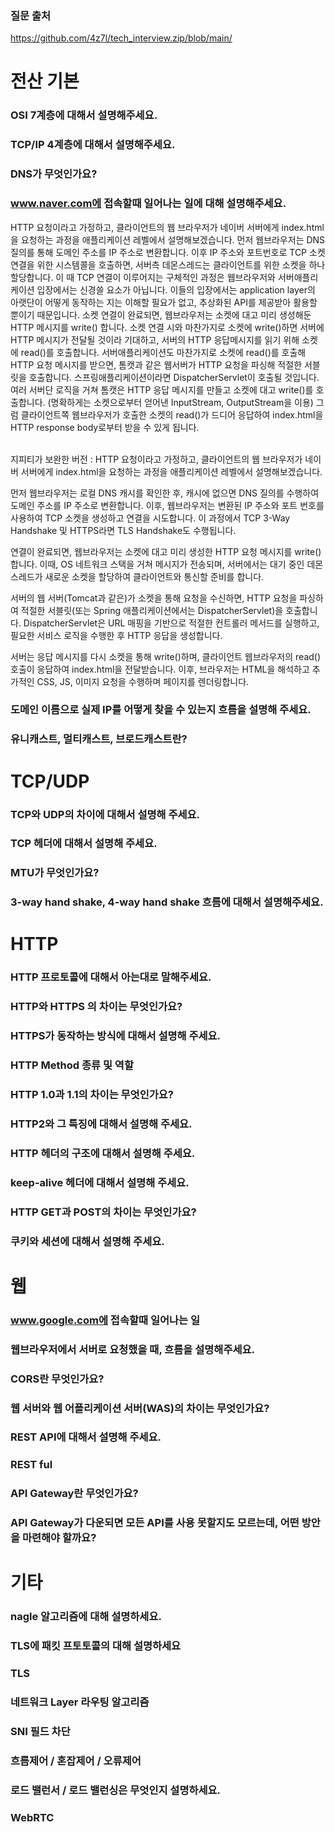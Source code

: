### 질문 출처
https://github.com/4z7l/tech_interview.zip/blob/main/


# 전산 기본
### OSI 7계층에 대해서 설명해주세요.
### TCP/IP 4계층에 대해서 설명해주세요.
### DNS가 무엇인가요?

### www.naver.com에 접속할때 일어나는 일에 대해 설명해주세요.
HTTP 요청이라고 가정하고, 클라이언트의 웹 브라우저가 네이버 서버에게 index.html을 요청하는 과정을 애플리케이션 레벨에서 설명해보겠습니다.
먼저 웹브라우저는 DNS 질의를 통해 도메인 주소를 IP 주소로 변환합니다.
이후 IP 주소와 포트번호로 TCP 소켓 연결을 위한 시스템콜을 호출하면, 서버측 데몬스레드는 클라이언트를 위한 소켓을 하나 할당합니다. 
이 때 TCP 연결이 이루어지는 구체적인 과정은 웹브라우저와 서버애플리케이션 입장에서는 신경쓸 요소가 아닙니다. 
이들의 입장에서는 application layer의 아랫단이 어떻게 동작하는 지는 이해할 필요가 없고, 추상화된 API를 제공받아 활용할 뿐이기 때문입니다.
소켓 연결이 완료되면, 웹브라우저는 소켓에 대고 미리 생성해둔 HTTP 메시지를 write() 합니다. 소켓 연결 시와 마찬가지로 소켓에 write()하면 
서버에 HTTP 메시지가 전달될 것이라 기대하고, 서버의 HTTP 응답메시지를 읽기 위해 소켓에 read()를 호출합니다.
서버애플리케이션도 마찬가지로 소켓에 read()를 호출해 HTTP 요청 메시지를 받으면, 톰캣과 같은 웹서버가 HTTP 요청을 파싱해 적절한 서블릿을 호출합니다.
스프링애플리케이션이라면 DispatcherServlet이 호출될 것입니다. 여러 서버단 로직을 거쳐 톰캣은 HTTP 응답 메시지를 만들고
소켓에 대고 write()를 호출합니다. (명확하게는 소켓으로부터 얻어낸 InputStream, OutputStream을 이용)
그럼 클라이언트쪽 웹브라우저가 호출한 소켓의 read()가 드디어 응답하여 index.html을 HTTP response body로부터 받을 수 있게 됩니다.

<br> 
지피티가 보완한 버전 : HTTP 요청이라고 가정하고, 클라이언트의 웹 브라우저가 네이버 서버에게 index.html을 요청하는 과정을 애플리케이션 레벨에서 설명해보겠습니다.

먼저 웹브라우저는 로컬 DNS 캐시를 확인한 후, 캐시에 없으면 DNS 질의를 수행하여 도메인 주소를 IP 주소로 변환합니다.
이후, 웹브라우저는 변환된 IP 주소와 포트 번호를 사용하여 TCP 소켓을 생성하고 연결을 시도합니다.
이 과정에서 TCP 3-Way Handshake 및 HTTPS라면 TLS Handshake도 수행됩니다.

연결이 완료되면, 웹브라우저는 소켓에 대고 미리 생성한 HTTP 요청 메시지를 write() 합니다.
이때, OS 네트워크 스택을 거쳐 메시지가 전송되며, 서버에서는 대기 중인 데몬 스레드가 새로운 소켓을 할당하여 클라이언트와 통신할 준비를 합니다.

서버의 웹 서버(Tomcat과 같은)가 소켓을 통해 요청을 수신하면, HTTP 요청을 파싱하여 적절한 서블릿(또는 Spring 애플리케이션에서는 DispatcherServlet)을 호출합니다.
DispatcherServlet은 URL 매핑을 기반으로 적절한 컨트롤러 메서드를 실행하고, 필요한 서비스 로직을 수행한 후 HTTP 응답을 생성합니다.

서버는 응답 메시지를 다시 소켓을 통해 write()하며, 클라이언트 웹브라우저의 read() 호출이 응답하여 index.html을 전달받습니다.
이후, 브라우저는 HTML을 해석하고 추가적인 CSS, JS, 이미지 요청을 수행하며 페이지를 렌더링합니다.

### 도메인 이름으로 실제 IP를 어떻게 찾을 수 있는지 흐름을 설명해 주세요.


### 유니캐스트, 멀티캐스트, 브로드캐스트란?

# TCP/UDP
### TCP와 UDP의 차이에 대해서 설명해 주세요.
### TCP 헤더에 대해서 설명해 주세요.
### MTU가 무엇인가요?
### 3-way hand shake, 4-way hand shake 흐름에 대해서 설명해주세요.

# HTTP
### HTTP 프로토콜에 대해서 아는대로 말해주세요.
### HTTP와 HTTPS 의 차이는 무엇인가요?
### HTTPS가 동작하는 방식에 대해서 설명해 주세요.
### HTTP Method 종류 및 역할
### HTTP 1.0과 1.1의 차이는 무엇인가요?
### HTTP2와 그 특징에 대해서 설명해 주세요.
### HTTP 헤더의 구조에 대해서 설명해 주세요.
### keep-alive 헤더에 대해서 설명해 주세요.
### HTTP GET과 POST의 차이는 무엇인가요?
### 쿠키와 세션에 대해서 설명해 주세요.

# 웹
### www.google.com에 접속할때 일어나는 일
### 웹브라우저에서 서버로 요청했을 때, 흐름을 설명해주세요.
### CORS란 무엇인가요?
### 웹 서버와 웹 어플리케이션 서버(WAS)의 차이는 무엇인가요?
### REST API에 대해서 설명해 주세요.
### REST ful
### API Gateway란 무엇인가요?
### API Gateway가 다운되면 모든 API를 사용 못할지도 모르는데, 어떤 방안을 마련해야 할까요?

# 기타
### nagle 알고리즘에 대해 설명하세요.
### TLS에 패킷 프토토콜의 대해 설명하세요
### TLS
### 네트워크 Layer 라우팅 알고리즘
### SNI 필드 차단
### 흐름제어 / 혼잡제어 / 오류제어
### 로드 밸런서 / 로드 밸런싱은 무엇인지 설명하세요.
### WebRTC
